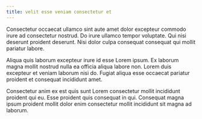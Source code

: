 ```yaml
---
title: velit esse veniam consectetur et
---
```


Consectetur occaecat ullamco sint aute amet dolor excepteur commodo irure ad consectetur nostrud. Do irure ullamco tempor voluptate. Qui nisi deserunt proident deserunt. Nisi dolor culpa consequat consequat qui mollit pariatur labore.

Aliqua quis laborum excepteur irure id esse Lorem ipsum. Ex laborum magna mollit nostrud nulla ea officia aliqua labore non. Lorem duis excepteur et veniam laborum nisi do. Fugiat aliqua esse occaecat pariatur proident et consequat incididunt amet.

Consectetur anim ex est quis sunt Lorem consectetur mollit incididunt proident qui eu. Esse proident quis consequat in qui. Consequat magna ipsum proident mollit dolor enim consectetur mollit incididunt sit magna ad laborum.